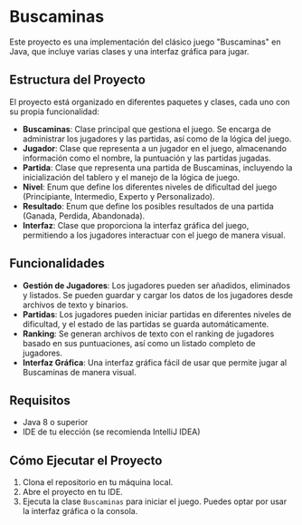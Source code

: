 # Buscaminas

Este proyecto es una implementación del clásico juego "Buscaminas" en Java, que incluye varias clases y una interfaz gráfica para jugar. 

## Estructura del Proyecto

El proyecto está organizado en diferentes paquetes y clases, cada uno con su propia funcionalidad:

- **Buscaminas**: Clase principal que gestiona el juego. Se encarga de administrar los jugadores y las partidas, así como de la lógica del juego.
- **Jugador**: Clase que representa a un jugador en el juego, almacenando información como el nombre, la puntuación y las partidas jugadas.
- **Partida**: Clase que representa una partida de Buscaminas, incluyendo la inicialización del tablero y el manejo de la lógica de juego.
- **Nivel**: Enum que define los diferentes niveles de dificultad del juego (Principiante, Intermedio, Experto y Personalizado).
- **Resultado**: Enum que define los posibles resultados de una partida (Ganada, Perdida, Abandonada).
- **Interfaz**: Clase que proporciona la interfaz gráfica del juego, permitiendo a los jugadores interactuar con el juego de manera visual.

## Funcionalidades

- **Gestión de Jugadores**: Los jugadores pueden ser añadidos, eliminados y listados. Se pueden guardar y cargar los datos de los jugadores desde archivos de texto y binarios.
- **Partidas**: Los jugadores pueden iniciar partidas en diferentes niveles de dificultad, y el estado de las partidas se guarda automáticamente.
- **Ranking**: Se generan archivos de texto con el ranking de jugadores basado en sus puntuaciones, así como un listado completo de jugadores.
- **Interfaz Gráfica**: Una interfaz gráfica fácil de usar que permite jugar al Buscaminas de manera visual.

## Requisitos

- Java 8 o superior
- IDE de tu elección (se recomienda IntelliJ IDEA)

## Cómo Ejecutar el Proyecto

1. Clona el repositorio en tu máquina local.
2. Abre el proyecto en tu IDE.
3. Ejecuta la clase `Buscaminas` para iniciar el juego. Puedes optar por usar la interfaz gráfica o la consola.
